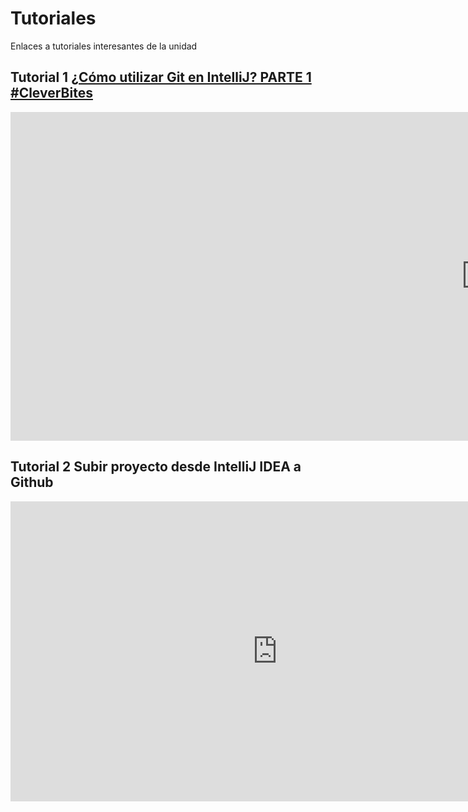 # Tutoriales

Enlaces a tutoriales interesantes de la unidad

## Tutorial 1 [ ¿Cómo utilizar Git en IntelliJ? PARTE 1 #CleverBites](https://youtu.be/EUjcR55oISU)


<iframe width="1521" height="526" src="https://www.youtube.com/embed/EUjcR55oISU" title="#IntelliJ 005: ¿Cómo utilizar Git en IntelliJ? PARTE 1 #CleverBites" frameborder="0" allow="accelerometer; autoplay; clipboard-write; encrypted-media; gyroscope; picture-in-picture; web-share" referrerpolicy="strict-origin-when-cross-origin" allowfullscreen></iframe>


## Tutorial 2 Subir proyecto desde IntelliJ IDEA a Github


<iframe width="853" height="480" src="https://www.youtube.com/embed/6WtA2dUDvPY" title="Subir proyecto desde IntelliJ IDEA a Github" frameborder="0" allow="accelerometer; autoplay; clipboard-write; encrypted-media; gyroscope; picture-in-picture; web-share" referrerpolicy="strict-origin-when-cross-origin" allowfullscreen></iframe>
